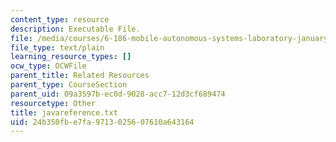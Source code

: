 ```yaml
---
content_type: resource
description: Executable File.
file: /media/courses/6-186-mobile-autonomous-systems-laboratory-january-iap-2005/24b350fbe7fa9713025607610a643164_javareference.txt
file_type: text/plain
learning_resource_types: []
ocw_type: OCWFile
parent_title: Related Resources
parent_type: CourseSection
parent_uid: 09a3597b-ec0d-9028-acc7-12d3cf689474
resourcetype: Other
title: javareference.txt
uid: 24b350fb-e7fa-9713-0256-07610a643164
---
```

